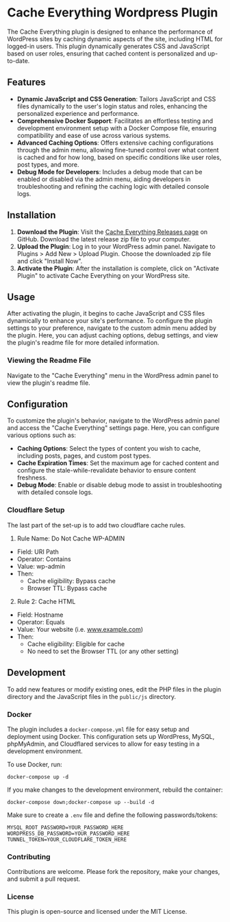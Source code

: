 # Cache Everything Wordpress Plugin

The Cache Everything plugin is designed to enhance the performance of WordPress sites by caching dynamic aspects of the site, including HTML for logged-in users. This plugin dynamically generates CSS and JavaScript based on user roles, ensuring that cached content is personalized and up-to-date.

## Features

- **Dynamic JavaScript and CSS Generation**: Tailors JavaScript and CSS files dynamically to the user's login status and roles, enhancing the personalized experience and performance.
- **Comprehensive Docker Support**: Facilitates an effortless testing and development environment setup with a Docker Compose file, ensuring compatibility and ease of use across various systems.
- **Advanced Caching Options**: Offers extensive caching configurations through the admin menu, allowing fine-tuned control over what content is cached and for how long, based on specific conditions like user roles, post types, and more.
- **Debug Mode for Developers**: Includes a debug mode that can be enabled or disabled via the admin menu, aiding developers in troubleshooting and refining the caching logic with detailed console logs.

## Installation

1. **Download the Plugin**: Visit the [Cache Everything Releases page](https://github.com/AsyncAlchemist/wordpress-cache-everything/releases) on GitHub. Download the latest release zip file to your computer.
2. **Upload the Plugin**: Log in to your WordPress admin panel. Navigate to Plugins > Add New > Upload Plugin. Choose the downloaded zip file and click "Install Now".
3. **Activate the Plugin**: After the installation is complete, click on "Activate Plugin" to activate Cache Everything on your WordPress site.

## Usage

After activating the plugin, it begins to cache JavaScript and CSS files dynamically to enhance your site's performance. To configure the plugin settings to your preference, navigate to the custom admin menu added by the plugin. Here, you can adjust caching options, debug settings, and view the plugin's readme file for more detailed information.

### Viewing the Readme File

Navigate to the "Cache Everything" menu in the WordPress admin panel to view the plugin's readme file.

## Configuration

To customize the plugin's behavior, navigate to the WordPress admin panel and access the "Cache Everything" settings page. Here, you can configure various options such as:

- **Caching Options**: Select the types of content you wish to cache, including posts, pages, and custom post types.
- **Cache Expiration Times**: Set the maximum age for cached content and configure the stale-while-revalidate behavior to ensure content freshness.
- **Debug Mode**: Enable or disable debug mode to assist in troubleshooting with detailed console logs.

### Cloudflare Setup

The last part of the set-up is to add two cloudflare cache rules.

1. Rule Name: Do Not Cache WP-ADMIN
  - Field: URI Path
  - Operator: Contains
  - Value: wp-admin
  - Then: 
    - Cache eligibility: Bypass cache
    - Browser TTL: Bypass cache
2. Rule 2: Cache HTML
  - Field: Hostname
  - Operator: Equals
  - Value: Your website (i.e. www.example.com)
  - Then: 
    - Cache eligibility: Eligible for cache
    - No need to set the Browser TTL (or any other setting)

## Development

To add new features or modify existing ones, edit the PHP files in the plugin directory and the JavaScript files in the `public/js` directory.

### Docker

The plugin includes a `docker-compose.yml` file for easy setup and deployment using Docker. This configuration sets up WordPress, MySQL, phpMyAdmin, and Cloudflared services to allow for easy testing in a development environment.

To use Docker, run:

`docker-compose up -d`

If you make changes to the development environment, rebuild the container:

`docker-compose down;docker-compose up --build -d`

Make sure to create a `.env` file and define the following passwords/tokens:
```
MYSQL_ROOT_PASSWORD=YOUR_PASSWORD_HERE
WORDPRESS_DB_PASSWORD=YOUR_PASSWORD_HERE
TUNNEL_TOKEN=YOUR_CLOUDFLARE_TOKEN_HERE
```

### Contributing
Contributions are welcome. Please fork the repository, make your changes, and submit a pull request.

### License
This plugin is open-source and licensed under the MIT License.
